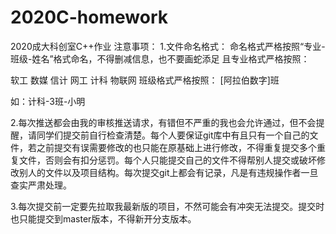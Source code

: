 # 2020C-homework
2020成大科创室C++作业
注意事项：
1.文件命名格式：
命名格式严格按照“专业-班级-姓名”格式命名，不得删减信息，也不要画蛇添足
且专业格式严格按照：

软工
数媒
信计
网工
计科
物联网
班级格式严格按照：
[阿拉伯数字]班

如：计科-3班-小明

2.每次推送都会由我的审核推送请求，有错但不严重的我也会允许通过，但不会提醒，请同学们提交前自行检查清楚。每个人要保证git库中有且只有一个自己的文件，若之前提交有误需要修改的也只能在原基础上进行修改，不得重复提交多个重复文件，否则会有扣分惩罚。每个人只能提交自己的文件不得帮别人提交或破坏修改别人的文件以及项目结构。每次提交git上都会有记录，凡是有违规操作者一旦查实严肃处理。

3.每次提交前一定要先拉取我最新版的项目，不然可能会有冲突无法提交。提交时也只能提交到master版本，不得新开分支版本。
